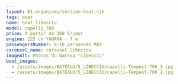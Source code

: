 ```yaml
---
layout: 01-organisms/section-boat.njk
tags: boat
name: boat_libecciu
model: capelli_700
price: À partir de 360 €/jour
engine: 225 ch YAMAHA - 7 m
passengersNumber: 8-10 personnes MAX
carousel_name: carousel_libecciu
imageAlt: Photos du bateau "Libecciu"
boat_images:
  - /assets/images/BATEAUX/5_LIBECCIU/capelli-Tempest-700_1.jpg
  - /assets/images/BATEAUX/5_LIBECCIU/capelli-Tempest-700_2.jpg
---
```


